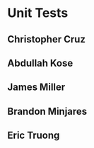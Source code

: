 #  Unit Tests

## Christopher Cruz

## Abdullah Kose

## James Miller

## Brandon Minjares

## Eric Truong
